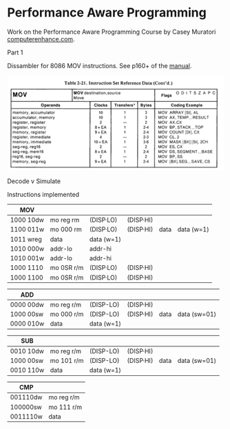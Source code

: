 # Performance Aware Programming

Work on the Performance Aware Programming Course by Casey Muratori [computerenhance.com](computerenhance.com).

Part 1

Dissambler for 8086 MOV instructions. See p160+ of the [manual](https://edge.edx.org/c4x/BITSPilani/EEE231/asset/8086_family_Users_Manual_1_.pdf).

![MOV](./images/mov.png)

Decode
  v
Simulate

Instructions implemented

| MOV     |       |        |        |   | |
|---      |---       |---         |---        |---   |--- |
|1000 10dw | mo reg rm | (DISP·LO)  | (DISP·HI) |      | |
|1100 011w | mo 000 rm | (DISP·LO)  | (DISP·HI) | data | data (w=1) |
|1011 wreg | data     | data (w=1) |           |      | |
|1010 000w | addr-lo  | addr-hi    |           | | |
|1010 001w | addr-lo  | addr-hi    |           | | |
|1000 1110 | mo 0SR r/m | (DISP·LO)  | (DISP·HI) | | |
|1000 1100 | mo 0SR r/m | (DISP·LO)  | (DISP·HI) | | |

| ADD     |       |        |        | | |
|---      |---       |---         |---        |---|---|
| 0000 00dw | mo reg r/m | (DISP-LO) | (DISP·HI) |
| 1000 00sw | mo 000 r/m | (DISP-LO) | (DISP·HI) | data | data (sw=01) |
| 0000 010w | data |     data (w=1) | | 

| SUB     |       |        |        | | |
|---      |---       |---         |---        |---|---|
| 0010 10dw | mo reg r/m | (DISP-LO) | (DISP·HI) |
| 1000 00sw | mo 101 r/m | (DISP-LO) | (DISP·HI) | data | data (sw=01) |
| 0010 110w | data   |   data (w=1) |

| CMP     |       |
|---      |---       |
| 001110dw | mo reg r/m |
| 100000sw | mo 111 r/m |
| 0011110w | data |

